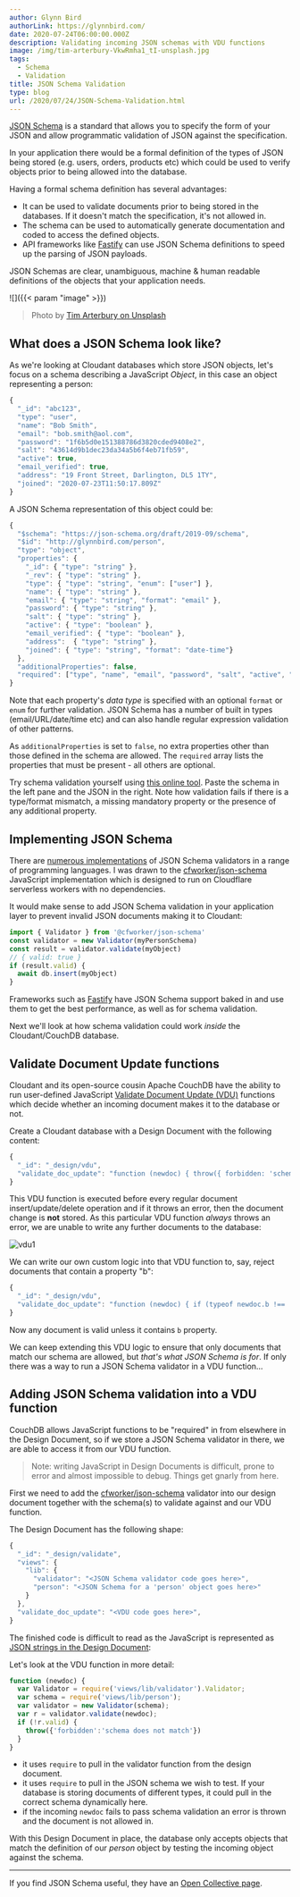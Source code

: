 ```yaml
---
author: Glynn Bird
authorLink: https://glynnbird.com/
date: 2020-07-24T06:00:00.000Z
description: Validating incoming JSON schemas with VDU functions
image: /img/tim-arterbury-VkwRmha1_tI-unsplash.jpg
tags:
  - Schema
  - Validation
title: JSON Schema Validation
type: blog
url: /2020/07/24/JSON-Schema-Validation.html
---
```



[JSON Schema](https://json-schema.org/) is a standard that allows you to specify the form of your JSON and allow programmatic validation of JSON against the specification.

In your application there would be a formal definition of the types of JSON being stored (e.g. users, orders, products etc) which could be used to verify objects prior to being allowed into the database. 

Having a formal schema definition has several advantages:

- It can be used to validate documents prior to being stored in the databases. If it doesn't match the specification, it's not allowed in.
- The schema can be used to automatically generate documentation and coded to access the defined objects.
- API frameworks like [Fastify](https://www.fastify.io/docs/latest/Getting-Started/#serialize-your-data) can use JSON Schema definitions to speed up the parsing of JSON payloads.

JSON Schemas are clear, unambiguous, machine & human readable definitions of the objects that your application needs. 

![]({{< param "image" >}})
> Photo by [Tim Arterbury on Unsplash](https://unsplash.com/photos/VkwRmha1_tI)

## What does a JSON Schema look like?

As we're looking at Cloudant databases which store JSON objects, let's focus on a schema describing a JavaScript _Object_, in this case an object representing a person:

```js
{
  "_id": "abc123",
  "type": "user",
  "name": "Bob Smith",
  "email": "bob.smith@aol.com",
  "password": "1f6b5d0e151388786d3820cded9408e2",
  "salt": "43614d9b1dec23da34a5b6f4eb71fb59",
  "active": true,
  "email_verified": true,
  "address": "19 Front Street, Darlington, DL5 1TY",
  "joined": "2020-07-23T11:50:17.809Z"
}
```

A JSON Schema representation of this object could be:

```js
{
  "$schema": "https://json-schema.org/draft/2019-09/schema",
  "$id": "http://glynnbird.com/person",
  "type": "object",
  "properties": {
    "_id": { "type": "string" },
    "_rev": { "type": "string" },
    "type": { "type": "string", "enum": ["user"] },
    "name": { "type": "string" },
    "email": { "type": "string", "format": "email" },
    "password": { "type": "string" },
    "salt": { "type": "string" },
    "active": { "type": "boolean" },
    "email_verified": { "type": "boolean" },
    "address":  { "type": "string" },
    "joined": { "type": "string", "format": "date-time"}
  },
  "additionalProperties": false,
  "required": ["type", "name", "email", "password", "salt", "active", "joined"]
}
```

Note that each property's _data type_ is specified with an optional `format` or `enum` for further validation. JSON Schema has a number of built in types (email/URL/date/time etc) and can also handle regular expression validation of other patterns.

As `additionalProperties` is set to `false`, no extra properties other than those defined in the schema are allowed. The `required` array lists the properties that must be present - all others are optional.

Try schema validation yourself using [this online tool](https://www.jsonschemavalidator.net/). Paste the schema in the left pane and the JSON in the right. Note how validation fails if there is a type/format mismatch, a missing mandatory property or the presence of any additional property.

## Implementing JSON Schema

There are [numerous implementations](https://json-schema.org/implementations.html) of JSON Schema validators in a range of programming languages. I was drawn to the [cfworker/json-schema](https://github.com/cfworker/cfworker/blob/master/packages/json-schema/README.md) JavaScript implementation which is designed to run on Cloudflare serverless workers with no dependencies. 

It would make sense to add JSON Schema validation in your application layer to prevent invalid JSON documents making it to Cloudant:

```js
import { Validator } from '@cfworker/json-schema'
const validator = new Validator(myPersonSchema)
const result = validator.validate(myObject)
// { valid: true }
if (result.valid) {
  await db.insert(myObject)
}
```

Frameworks such as [Fastify](https://www.fastify.io/) have JSON Schema support baked in and use them to get the best performance, as well as for schema validation.

Next we'll look at how schema validation could work _inside_ the Cloudant/CouchDB database.

## Validate Document Update functions

Cloudant and its open-source cousin Apache CouchDB have the ability to run user-defined JavaScript [Validate Document Update (VDU)](https://docs.couchdb.org/en/stable/ddocs/ddocs.html?highlight=validate_doc_update#validate-document-update-functions) functions which decide whether an incoming document makes it to the database or not.

Create a Cloudant database with a Design Document with the following content:

```js
{
  "_id": "_design/vdu",
  "validate_doc_update": "function (newdoc) { throw({ forbidden: 'schema validation failed' })  }"
}
```
 
This VDU function is executed before every regular document insert/update/delete operation and if it throws an error, then the document change is **not** stored. As this particular VDU function _always_ throws an error, we are unable to write any further documents to the database:

![vdu1](/img/vdu1.png)

We can write our own custom logic into that VDU function to, say, reject documents that contain a property "b":

```js
{
  "_id": "_design/vdu",
  "validate_doc_update": "function (newdoc) { if (typeof newdoc.b !== 'undefined') throw({ forbidden: 'schema validation failed })  }"
}
```

Now any document is valid unless it contains `b` property. 

We can keep extending this VDU logic to ensure that only documents that match our schema are allowed, but _that's what JSON Schema is for_. If only there was a way to run a JSON Schema validator in a VDU function...

## Adding JSON Schema validation into a VDU function

CouchDB allows JavaScript functions to be "required" in from elsewhere in the Design Document, so if we store a JSON Schema validator in there, we are able to access it from our VDU function.

> Note: writing JavaScript in Design Documents is difficult, prone to error and almost impossible to debug. Things get gnarly from here.

First we need to add the [cfworker/json-schema](https://github.com/cfworker/cfworker/blob/master/packages/json-schema/README.md) validator into our design document together with the schema(s) to validate against and our VDU function.

The Design Document has the following shape:

```js
{
  "_id": "_design/validate",
  "views": {
    "lib": {
      "validator": "<JSON Schema validator code goes here>",
      "person": "<JSON Schema for a 'person' object goes here>"
    }
  },
  "validate_doc_update": "<VDU code goes here>",
}
```

The finished code is difficult to read as the JavaScript is represented as [JSON strings in the Design Document](https://gist.github.com/glynnbird/87e5e8ec01a04b4982c25c2bbda8d3ab):

<script src="https://gist.github.com/glynnbird/87e5e8ec01a04b4982c25c2bbda8d3ab.js"></script>

Let's look at the VDU function in more detail:

```js
function (newdoc) { 
  var Validator = require('views/lib/validator').Validator; 
  var schema = require('views/lib/person'); 
  var validator = new Validator(schema); 
  var r = validator.validate(newdoc); 
  if (!r.valid) { 
    throw({'forbidden':'schema does not match'})
  }  
}
```

- it uses `require` to pull in the validator function from the design document.
- it uses `require` to pull in the JSON schema we wish to test. If your database is storing documents of different types, it could pull in the correct schema dynamically here.
- if the incoming `newdoc` fails to pass schema validation an error is thrown and the document is not allowed in.

With this Design Document in place, the database only accepts objects that match the definition of our _person_ object by testing the incoming object against the schema. 

----

If you find JSON Schema useful, they have an [Open Collective page](https://opencollective.com/json-schema).